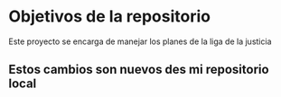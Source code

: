 # Objetivos de la repositorio

Este proyecto se encarga de manejar los planes de la liga de la justicia


## Estos cambios son nuevos des mi repositorio local
